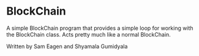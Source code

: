 # BlockChain
A simple BlockChain program that provides a simple loop for working with the BlockChain class. Acts pretty much like 
a normal BlockChain.

Written by Sam Eagen and Shyamala Gumidyala
